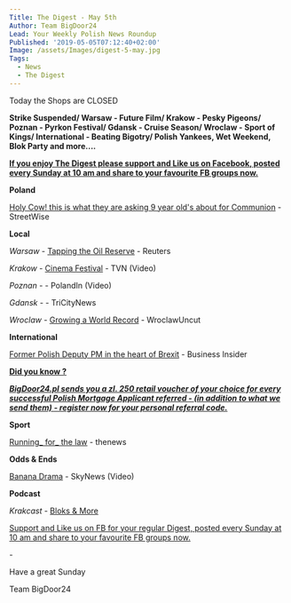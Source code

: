 ```yaml
---
Title: The Digest - May 5th
Author: Team BigDoor24
Lead: Your Weekly Polish News Roundup
Published: '2019-05-05T07:12:40+02:00'
Image: /assets/Images/digest-5-may.jpg
Tags:
  - News
  - The Digest
---
```

Today the Shops are CLOSED

**Strike Suspended/ Warsaw - Future Film/ Krakow - Pesky Pigeons/ Poznan - Pyrkon Festival/ Gdansk - Cruise Season/ Wroclaw - Sport of Kings/ International - Beating Bigotry/ Polish Yankees, Wet Weekend, Blok Party and more....**

[**If you enjoy The Digest please support and Like us on Facebook, posted every Sunday at 10 am and share to your favourite FB groups now.**](https://www.facebook.com/bigdoor24/)

<div class="sharethis-inline-share-buttons"></div>

**Poland**

[Holy Cow! this is what they are asking 9 year old's about for Communion](http://streetwise.pl/2019/05/02/here-is-a-list-of-sins-prepared-for-9-year-olds-before-communion-you-will-be-amazed/) - StreetWise

**Local**

_Warsaw_ -  [Tapping the Oil Reserve](https://www.reuters.com/article/us-russia-oil-poland/poland-releases-800000-tonnes-of-oil-reserves-after-russian-imports-halted-idUSKCN1S810D) - Reuters

_Krakow_ -   [Cinema Festival](https://www.tvn24.pl/tvn24-news-in-english,157,m/12th-international-festival-of-independent-cinema-in-cracow,932541.html) - TVN (Video)

_Poznan_ - - PolandIn (Video)

_Gdansk_ -   - TriCityNews

_Wroclaw_ -  [Growing a World Record](http://wroclawuncut.com/2019/04/23/wroclaw-to-help-break-polands-mass-tree-planting-record/) - WroclawUncut

**International**

[Former Polish Deputy PM in the heart of Brexit](https://www.businessinsider.com/change-uk-jan-rostowski-why-i-fear-nigel-farage-will-become-prime-minister-2019-4?IR=T) - Business Insider

[**Did you know ?**](https://bigdoor24.pl/)

[**_BigDoor24.pl sends you a zl. 250 retail voucher of your choice for every successful Polish Mortgage Applicant referred - (in addition to what we send them) - register now for your personal referral code._**](https://bigdoor24.pl/)

**Sport**

[Running_ for_ the law](http://www.thenews.pl/1/5/Artykul/418574,Thousands-of-runners-honour-historic-Polish-constitution) - thenews

**Odds & Ends**

[Banana Drama](https://news.sky.com/story/poland-museum-bans-obscene-banana-artwork-drawing-ridicule-11706891) - SkyNews (Video)

**Podcast**

_Krakcast_ - [Bloks & More](https://www.krakcast.pl/e/krakcast-%E2%80%93-news-1555931757/)

[Support and Like us on FB for your regular Digest, posted every Sunday at 10 am and share to your favourite FB groups now.](https://www.facebook.com/bigdoor24/)

<div class="sharethis-inline-share-buttons"></div>

\-

Have a great Sunday

Team BigDoor24
